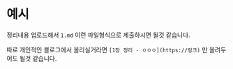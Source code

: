 # 예시

정리내용 업로드해서 `1.md` 이런 파일형식으로 제출하시면 될것 같습니다.

따로 개인적인 블로그에서 올리실거라면 `[1장 정리 - ㅇㅇㅇ](https://링크)`
만 올려두어도 될것 같습니다.